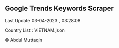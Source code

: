 

## Google Trends Keywords Scraper 
 
Last Update 03-04-2023 , 03:28:08

Country List :
VIETNAM.json



© Abdul Muttaqin 
